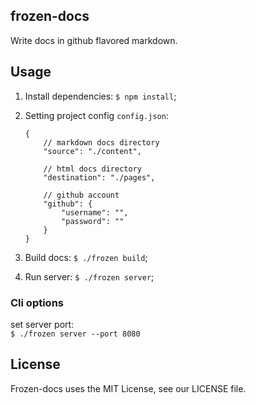 ## frozen-docs

Write docs in github flavored markdown.

## Usage

1. Install dependencies: `$ npm install`;

2. Setting project config `config.json`:
	```
	{
		// markdown docs directory
		"source": "./content",

		// html docs directory
		"destination": "./pages",

		// github account
		"github": {
			"username": "",
	    	"password": ""
		}
	}
	```
	
3. Build docs: `$ ./frozen build`;

4. Run server: `$ ./frozen server`;


### Cli options

set server port:  
`$ ./frozen server --port 8080`

## License

Frozen-docs uses the MIT License, see our LICENSE file.
